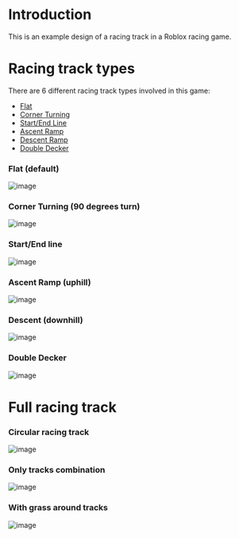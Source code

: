 # Introduction
This is an example design of a racing track in a Roblox racing game.

# Racing track types
There are 6 different racing track types involved in this game:
- [Flat](#flat-default)
- [Corner Turning](#corner-turning-90-degrees-turn)
- [Start/End Line](#startend-line)
- [Ascent Ramp](#ascent-ramp-uphill)
- [Descent Ramp](#descent-downhill)
- [Double Decker](#double-decker)

### Flat (default)<br>
![image](https://github.com/user-attachments/assets/554324cf-0fd6-447e-b1b0-b5f27d7ab2c0)

### Corner Turning (90 degrees turn)<br>
![image](https://github.com/user-attachments/assets/0c361ce4-4811-49ae-80eb-3fd1455cc40c)

### Start/End line<br>
![image](https://github.com/user-attachments/assets/f93bcba3-06a4-47c1-be55-5df089125cad)

### Ascent Ramp (uphill)<br>
![image](https://github.com/user-attachments/assets/73be7062-8d93-4cf2-97d6-0057378e4cfd)

### Descent (downhill)<br>
![image](https://github.com/user-attachments/assets/6a00493d-b6e2-444b-90a9-12a3eab8c55f)

### Double Decker<br>
![image](https://github.com/user-attachments/assets/404e182e-b4d3-48b4-afb9-1fc1a0f9fdd7)

# Full racing track
### Circular racing track<br>
![image](https://github.com/user-attachments/assets/278bea95-4602-47b7-a143-1377ac6cf200)

### Only tracks combination<br>
![image](https://github.com/user-attachments/assets/0fa35e7d-748c-4398-85fc-c4be9cceafb2)

### With grass around tracks<br>
![image](https://github.com/user-attachments/assets/b201477b-6f20-4791-937b-b5d3ebdc4997)


